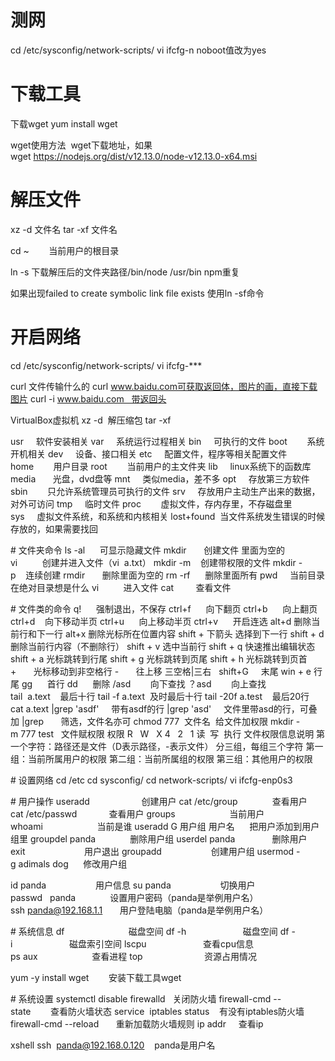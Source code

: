 # 测网
cd /etc/sysconfig/network-scripts/
vi ifcfg-n
noboot值改为yes

# 下载工具
下载wget
yum install wget

wget使用方法  wget下载地址，如果wget https://nodejs.org/dist/v12.13.0/node-v12.13.0-x64.msi

# 解压文件
xz -d 文件名
tar -xf 文件名

cd ~        当前用户的根目录

ln -s 下载解压后的文件夹路径/bin/node /usr/bin
npm重复

如果出现failed to create symbolic link file exists
使用ln -sf命令

# 开启网络
cd /etc/sysconfig/network-scripts/
vi ifcfg-***

curl 文件传输什么的
curl www.baidu.com可获取返回体，图片的画，直接下载图片
curl -i www.baidu.com   带返回头

VirtualBox虚拟机
xz -d  解压缩包
tar -xf

usr     软件安装相关
var     系统运行过程相关
bin     可执行的文件
boot        系统开机相关
dev     设备、接口相关
etc     配置文件，程序等相关配置文件
home        用户目录
root        当前用户的主文件夹
lib     linux系统下的函数库
media       光盘，dvd盘等
mnt     类似media，差不多
opt     存放第三方软件
sbin        只允许系统管理员可执行的文件
srv     存放用户主动生产出来的数据，对外可访问
tmp     临时文件
proc        虚拟文件，存内存里，不存磁盘里
sys     虚拟文件系统，和系统和内核相关
lost+found  当文件系统发生错误的时候存放的，如果需要找回

# 文件夹命令
ls -al      可显示隐藏文件
mkdir       创建文件 里面为空的
vi          创建并进入文件（vi  a.txt）
mkdir -m    创建带权限的文件
mkdir -p    连续创建
rmdir       删除里面为空的
rm -rf      删除里面所有
pwd     当前目录在绝对目录想是什么
vi          进入文件
cat         查看文件

# 文件类的命令
q!      强制退出，不保存
ctrl+f      向下翻页
ctrl+b      向上翻页
ctrl+d      向下移动半页
ctrl+u      向上移动半页
ctrl+v      开启连选
alt+d       删除当前行和下一行
alt+x       删除光标所在位置内容
shift + 下箭头  选择到下一行
shift + d 删除当前行内容（不删除行）
shift + v 选中当前行
shift + q 快速推出编辑状态
shift + a 光标跳转到行尾
shift + g 光标跳转到页尾
shift + h 光标跳转到页首
+       光标移动到非空格行
-       往上移
三空格|三右  
shift+G     末尾
win + e	行尾
gg      首行
dd      删除
/asd        向下查找
？asd        向上查找
tail  a.text    最后十行
tail -f a.text  及时最后十行
tail -20f a.test    最后20行
cat a.text |grep 'asdf'     带有asdf的行
|grep 'asd'     文件里带asd的行，可叠加
|grep       筛选，文件名亦可
chmod 777  文件名  给文件加权限
mkdir -m 777 test   文件赋权限
权限
R   W   X
4   2   1
读  写  执行
文件权限信息说明
第一个字符：路径还是文件（D表示路径，-表示文件）
分三组，每组三个字符
第一组：当前所属用户的权限
第二组：当前所属组的权限
第三组：其他用户的权限


# 设置网络
cd /etc
cd sysconfig/
cd network-scripts/
vi ifcfg-enp0s3

# 用户操作
useradd                     创建用户
cat /etc/group              查看用户
cat /etc/passwd             查看用户
groups                      当前用户    
whoami                      当前是谁
useradd G 用户组 用户名      把用户添加到用户组里
groupdel panda              删除用户组
userdel panda               删除用户
exit                        用户退出
groupadd                    创建用户组
usermod -g adimals dog      修改用户组

id panda                    用户信息
su panda                    切换用户
passwd   panda              设置用户密码（panda是举例用户名）
ssh panda@192.168.1.1       用户登陆电脑（panda是举例用户名）

# 系统信息
df                          磁盘空间
df -h                       磁盘空间
df -i                       磁盘索引空间
lscpu                       查看cpu信息
ps aux                      查看进程
top                         资源占用情况

yum -y install wget        安装下载工具wget

# 系统设置
systemctl disable firewalld   关闭防火墙
firewall-cmd --state        查看防火墙状态
service  iptables status    有没有iptables防火墙
firewall-cmd --reload       重新加载防火墙规则
ip addr     查看ip

xshell
ssh  panda@192.168.0.120    panda是用户名

